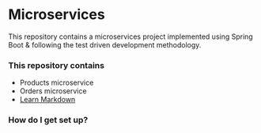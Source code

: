 # Microservices #

This repository contains a microservices project implemented using Spring Boot & following the test driven development methodology.

### This repository contains ###

* Products microservice
* Orders microservice
* [Learn Markdown](https://bitbucket.org/tutorials/markdowndemo)

### How do I get set up? ###

